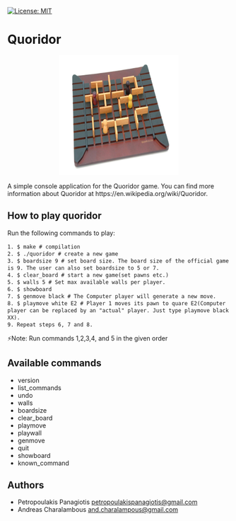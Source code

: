 [![License: MIT](https://img.shields.io/badge/License-MIT-yellow.svg)](https://opensource.org/licenses/MIT) <br />
# Quoridor 
<p align="center">
 <img  width="270" height="270" src="./quoridor.jpg"/>
</p>
A simple console application for the Quoridor game. 
You can find more information about Quoridor at https://en.wikipedia.org/wiki/Quoridor.

## How to play quoridor 
Run the following commands to play: 
```
1. $ make # compilation
2. $ ./quoridor # create a new game
3. $ boardsize 9 # set board size. The board size of the official game is 9. The user can also set boardsize to 5 or 7.
4. $ clear_board # start a new game(set pawns etc.) 
5. $ walls 5 # Set max available walls per player.
6. $ showboard
7. $ genmove black # The Computer player will generate a new move.
8. $ playmove white E2 # Player 1 moves its pawn to quare E2(Computer player can be replaced by an "actual" player. Just type playmove black XX).  
9. Repeat steps 6, 7 and 8.
```
:zap:Note: Run commands 1,2,3,4, and 5 in the given order 

## Available commands
* version
* list_commands 
* undo
* walls
* boardsize
* clear_board
* playmove
* playwall
* genmove
* quit
* showboard
* known_command

## Authors
* Petropoulakis Panagiotis petropoulakispanagiotis@gmail.com
* Andreas Charalambous and.charalampous@gmail.com
